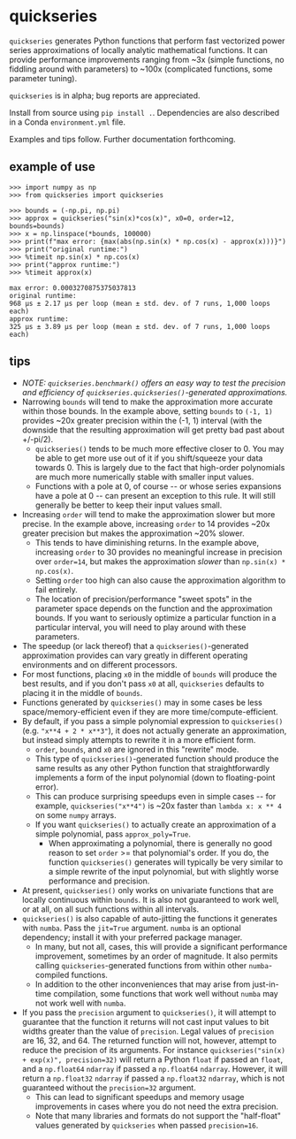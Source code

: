 # quickseries

`quickseries` generates Python functions that perform fast vectorized power 
series approximations of locally analytic mathematical functions. It can 
provide performance improvements ranging from ~3x (simple functions, no fiddling 
around with parameters) to ~100x (complicated functions, some parameter tuning).

`quickseries` is in alpha; bug reports are appreciated.

Install from source using `pip install .`. Dependencies are also described
in a Conda `environment.yml` file.

Examples and tips follow. Further documentation forthcoming.

## example of use

```
>>> import numpy as np
>>> from quickseries import quickseries

>>> bounds = (-np.pi, np.pi)
>>> approx = quickseries("sin(x)*cos(x)", x0=0, order=12, bounds=bounds)
>>> x = np.linspace(*bounds, 100000)
>>> print(f"max error: {max(abs(np.sin(x) * np.cos(x) - approx(x)))}")
>>> print("original runtime:")
>>> %timeit np.sin(x) * np.cos(x)
>>> print("approx runtime:")
>>> %timeit approx(x)

max error: 0.0003270875375037813
original runtime:
968 µs ± 2.17 µs per loop (mean ± std. dev. of 7 runs, 1,000 loops each)
approx runtime:
325 µs ± 3.89 µs per loop (mean ± std. dev. of 7 runs, 1,000 loops each)
```

## tips

* *NOTE: `quickseries.benchmark()` offers an easy way to test the precision and
  efficiency of `quickseries.quickseries()`-generated approximations.*
* Narrowing `bounds` will tend to make the approximation more accurate within
those bounds. In the example above, setting `bounds` to `(-1, 1)` provides 
~20x greater precision within the (-1, 1) interval (with the downside that 
the resulting approximation will get pretty bad past about +/-pi/2).
    * `quickseries()` tends to be much more effective closer to 0. You may be
      able to get more use out of it if you shift/squeeze your data towards 0.
      This is largely due to the fact that high-order polynomials are much more
      numerically stable with smaller input values.
    * Functions with a pole at 0, of course -- or whose series expansions have
      a pole at 0 -- can present an exception to this rule. It will still
      generally be better to keep their input values small.
* Increasing `order` will tend to make the approximation slower but more 
precise. In the example above, increasing `order` to 14 provides ~20x 
greater precision but makes the approximation ~20% slower.
  * This tends to have diminishing returns. In the example above, increasing 
  `order` to 30 provides no meaningful increase in precision over `order=14`, 
  but makes the approximation *slower* than `np.sin(x) * np.cos(x)`.
  * Setting `order` too high can also cause the approximation algorithm to
  fail entirely.
  * The location of precision/performance "sweet spots" in the parameter space 
  depends on the function and the approximation bounds. If you want to 
  seriously optimize a particular function in a particular interval, you will 
  need to play around with these parameters.
* The speedup (or lack thereof) that a `quickseries()`-generated approximation 
provides can vary greatly in different operating environments and on different 
processors.
* For most functions, placing `x0` in the middle of `bounds` will produce the
best results, and if you don't pass `x0` at all, `quickseries` defaults to 
placing it in the middle of `bounds`.
* Functions generated by `quickseries()` may in some cases be less 
space/memory-efficient even if they are more time/compute-efficient.
* By default, if you pass a simple polynomial expression to `quickseries()`
(e.g. `"x**4 + 2 * x**3"`), it does not actually generate an approximation, 
but instead simply attempts to rewrite it in a more efficient form.
    * `order`, `bounds`, and `x0` are ignored in this "rewrite" mode.
    * This type of `quickseries()`-generated function should produce the same 
    results as any other Python function that straightforwardly implements a
    form of the input polynomial (down to floating-point error).
    * This can produce surprising speedups even in simple cases -- for example,
    `quickseries("x**4")` is ~20x faster than `lambda x: x ** 4` on some 
    `numpy` arrays.  
    * If you want `quickseries()` to actually create an approximation of a 
    simple polynomial, pass `approx_poly=True`.
      * When approximating a polynomial, there is generally no good reason to 
      set `order` >= that polynomial's order. If you do, the function 
      `quickseries()` generates will typically be very similar to a simple 
      rewrite of the input polynomial, but with slightly worse performance and 
      precision.
* At present, `quickseries()` only works on univariate functions that are 
locally continuous within `bounds`. It is also not guaranteed to work well, or 
at all, on all such functions within all intervals.
* `quickseries()` is also capable of auto-jitting the functions it generates
with `numba`. Pass the `jit=True` argument. `numba` is an optional dependency; 
install it with your preferred package manager.
  * In many, but not all, cases, this will provide a significant performance
    improvement, sometimes by an order of magnitude. It also permits calling
    `quickseries`-generated functions from within other `numba`-compiled
    functions.
  * In addition to the other inconveniences that may arise from just-in-time
  compilation, some functions that work well without `numba` may not work well
  with `numba`.
* If you pass the `precision` argument to `quickseries()`, it will attempt to
  guarantee that the function it returns will not cast input values to bit widths
  greater than the value of `precision`. Legal values of `precision` are 16, 32, 
  and 64. The returned function will not, however, attempt to reduce the precision
  of its arguments. For instance `quickseries("sin(x) + exp(x)", precision=32)`
  will return a Python `float` if passed an `float`, and a `np.float64` `ndarray`
  if passed a `np.float64` `ndarray`. However, it will return a `np.float32`
  `ndarray` if passed a `np.float32` `ndarray`, which is not guaranteed without
  the `precision=32` argument. 
  * This can lead to significant speedups and memory usage improvements in
    cases where you do not need the extra precision.
  * Note that many libraries and formats do not support the "half-float" 
    values generated by `quickseries` when passed `precision=16`. 
